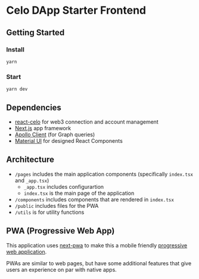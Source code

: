 # Celo DApp Starter Frontend

## Getting Started

### Install

```shell
yarn
```

### Start

```shell
yarn dev
```

## Dependencies

- [react-celo](https://www.npmjs.com/package/@celo/react-celo) for web3 connection and account management
- [Next.js](https://nextjs.org/) app framework
- [Apollo Client](https://www.npmjs.com/package/apollo-client) (for Graph queries)
- [Material UI](https://mui.com/getting-started/installation/) for designed React Components

## Architecture

- `/pages` includes the main application components (specifically `index.tsx` and `_app.tsx`)
  - `_app.tsx` includes configurartion
  - `index.tsx` is the main page of the application
- `/components` includes components that are rendered in `index.tsx`
- `/public` includes files for the PWA
- `/utils` is for utility functions

## PWA (Progressive Web App)

This application uses [next-pwa](https://www.npmjs.com/package/next-pwa) to make this a mobile friendly [progressive web application](https://developer.mozilla.org/en-US/docs/Web/Progressive_web_apps).

PWAs are similar to web pages, but have some additional features that give users an experience on par with native apps.
